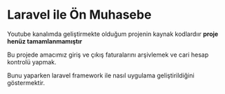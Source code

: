 # Laravel ile Ön Muhasebe

Youtube kanalımda geliştirmekte olduğum projenin kaynak kodlardıır
**proje henüz tamamlanmamıştır**


Bu projede amacımız giriş ve çıkış faturalarını arşivlemek 
ve cari hesap kontrolü yapmak. 

Bunu yaparken laravel framework ile nasıl uygulama geliştirildiğini göstermektir. 
